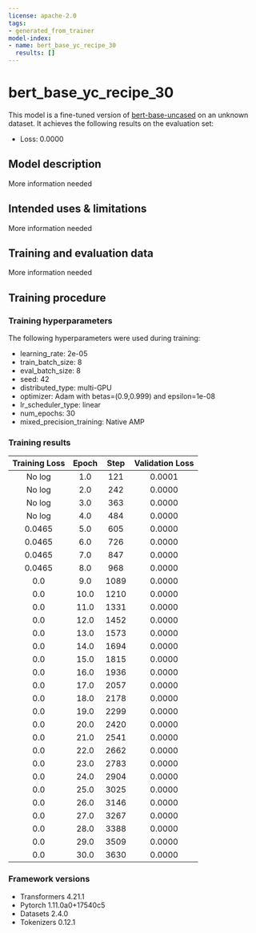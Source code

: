 ```yaml
---
license: apache-2.0
tags:
- generated_from_trainer
model-index:
- name: bert_base_yc_recipe_30
  results: []
---
```


<!-- This model card has been generated automatically according to the information the Trainer had access to. You
should probably proofread and complete it, then remove this comment. -->

# bert_base_yc_recipe_30

This model is a fine-tuned version of [bert-base-uncased](https://huggingface.co/bert-base-uncased) on an unknown dataset.
It achieves the following results on the evaluation set:
- Loss: 0.0000

## Model description

More information needed

## Intended uses & limitations

More information needed

## Training and evaluation data

More information needed

## Training procedure

### Training hyperparameters

The following hyperparameters were used during training:
- learning_rate: 2e-05
- train_batch_size: 8
- eval_batch_size: 8
- seed: 42
- distributed_type: multi-GPU
- optimizer: Adam with betas=(0.9,0.999) and epsilon=1e-08
- lr_scheduler_type: linear
- num_epochs: 30
- mixed_precision_training: Native AMP

### Training results

| Training Loss | Epoch | Step | Validation Loss |
|:-------------:|:-----:|:----:|:---------------:|
| No log        | 1.0   | 121  | 0.0001          |
| No log        | 2.0   | 242  | 0.0000          |
| No log        | 3.0   | 363  | 0.0000          |
| No log        | 4.0   | 484  | 0.0000          |
| 0.0465        | 5.0   | 605  | 0.0000          |
| 0.0465        | 6.0   | 726  | 0.0000          |
| 0.0465        | 7.0   | 847  | 0.0000          |
| 0.0465        | 8.0   | 968  | 0.0000          |
| 0.0           | 9.0   | 1089 | 0.0000          |
| 0.0           | 10.0  | 1210 | 0.0000          |
| 0.0           | 11.0  | 1331 | 0.0000          |
| 0.0           | 12.0  | 1452 | 0.0000          |
| 0.0           | 13.0  | 1573 | 0.0000          |
| 0.0           | 14.0  | 1694 | 0.0000          |
| 0.0           | 15.0  | 1815 | 0.0000          |
| 0.0           | 16.0  | 1936 | 0.0000          |
| 0.0           | 17.0  | 2057 | 0.0000          |
| 0.0           | 18.0  | 2178 | 0.0000          |
| 0.0           | 19.0  | 2299 | 0.0000          |
| 0.0           | 20.0  | 2420 | 0.0000          |
| 0.0           | 21.0  | 2541 | 0.0000          |
| 0.0           | 22.0  | 2662 | 0.0000          |
| 0.0           | 23.0  | 2783 | 0.0000          |
| 0.0           | 24.0  | 2904 | 0.0000          |
| 0.0           | 25.0  | 3025 | 0.0000          |
| 0.0           | 26.0  | 3146 | 0.0000          |
| 0.0           | 27.0  | 3267 | 0.0000          |
| 0.0           | 28.0  | 3388 | 0.0000          |
| 0.0           | 29.0  | 3509 | 0.0000          |
| 0.0           | 30.0  | 3630 | 0.0000          |


### Framework versions

- Transformers 4.21.1
- Pytorch 1.11.0a0+17540c5
- Datasets 2.4.0
- Tokenizers 0.12.1
